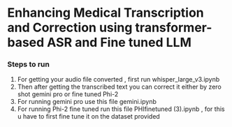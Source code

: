 # Enhancing Medical Transcription and Correction using transformer-based ASR and Fine tuned LLM

### Steps to run 
1) For getting your audio file converted , first run whisper_large_v3.ipynb 
2) Then after getting the transcribed text you can correct it either by zero shot gemini pro or fine tuned Phi-2
3) For running gemini pro use this file gemini.ipynb
4) For running Phi-2 fine tuned run this file PHIfinetuned (3).ipynb , for this u have to first fine tune it on the dataset provided




 
